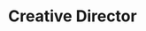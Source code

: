 ---
name: 'Martin Tibabuzo'
firstname: 'Martin'
title: 'Creative Director'
company: 'Peak Football'
image: 'assets/images/speakers/placeholder2.svg'
social:
  - name: 'instagram'
    famod: ''
    url: 'https://www.instagram.com/martin.tibabuzo/'
  - name: 'linkedin'
    famod: ''
    url: 'https://www.linkedin.com/in/martintibabuzo/'
  - name: 'twitter'
    famod: ''
    url: 'https://www.twitter.com/martin_tibabuzo'
  - name: 'facebook'
    famod: ''
    url: 'https://www.facebook.com/martin.tibabuzo/'
---